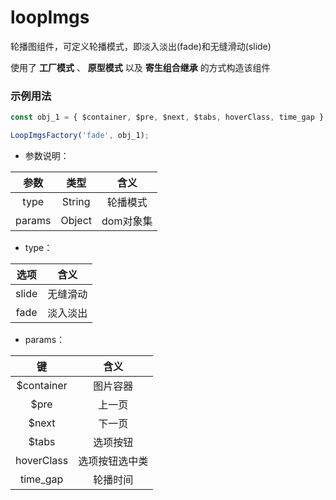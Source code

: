 # loopImgs
轮播图组件，可定义轮播模式，即淡入淡出(fade)和无缝滑动(slide)

使用了 **工厂模式** 、 **原型模式** 以及 **寄生组合继承** 的方式构造该组件

### 示例用法

```javascript
const obj_1 = { $container, $pre, $next, $tabs, hoverClass, time_gap };

LoopImgsFactory('fade', obj_1);
```
- 参数说明：

| 参数       | 类型    | 含义       |
| :-------:  | :-----: | :--------: |
| type       | String  | 轮播模式   |
| params     | Object  | dom对象集  |

- type：

| 选项    | 含义     |
| :-----: | :-----:  |
| slide   | 无缝滑动 |
| fade    | 淡入淡出 |

- params：

| 键          | 含义           |
| :---------: | :------------: |
| \$container | 图片容器       |
| \$pre       | 上一页         |
| \$next      | 下一页         |
| \$tabs      | 选项按钮       |
| hoverClass  | 选项按钮选中类 |
| time_gap    | 轮播时间       |